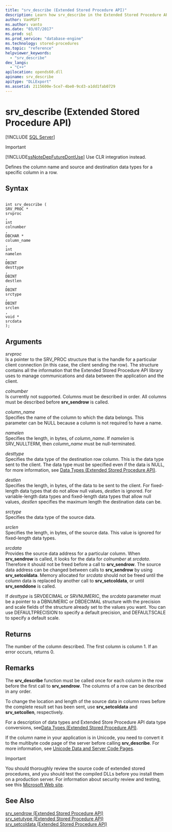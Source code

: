 ```yaml
---
title: "srv_describe (Extended Stored Procedure API)"
description: Learn how srv_describe in the Extended Stored Procedure API defines the column name and source and destination data types for a specific column in a row.
author: VanMSFT
ms.author: vanto
ms.date: "03/07/2017"
ms.prod: sql
ms.prod_service: "database-engine"
ms.technology: stored-procedures
ms.topic: "reference"
helpviewer_keywords:
  - "srv_describe"
dev_langs:
  - "C++"
apilocation: opends60.dll
apiname: srv_describe
apitype: "DLLExport"
ms.assetid: 2115600e-5ce7-4be0-9cd3-a1dd1fab0729
---
```

# srv_describe (Extended Stored Procedure API)
 [!INCLUDE [SQL Server](../../includes/applies-to-version/sqlserver.md)]
    
> [!IMPORTANT]  
>  [!INCLUDE[ssNoteDepFutureDontUse](../../includes/ssnotedepfuturedontuse-md.md)] Use CLR integration instead.  
  
 Defines the column name and source and destination data types for a specific column in a row.  
  
## Syntax  
  
```  
  
int srv_describe (  
SRV_PROC *  
srvproc  
,  
int  
colnumber  
,  
DBCHAR *  
column_name  
,  
int  
namelen  
,  
DBINT  
desttype  
,  
DBINT  
destlen  
,  
DBINT  
srctype  
,  
DBINT  
srclen  
,  
void *  
srcdata  
);  
```  
  
## Arguments  
 *srvproc*  
 Is a pointer to the SRV_PROC structure that is the handle for a particular client connection (in this case, the client sending the row). The structure contains all the information that the Extended Stored Procedure API library uses to manage communications and data between the application and the client.  
  
 *colnumber*  
 Is currently not supported. Columns must be described in order. All columns must be described before **srv_sendrow** is called.  
  
 *column_name*  
 Specifies the name of the column to which the data belongs. This parameter can be NULL because a column is not required to have a name.  
  
 *namelen*  
 Specifies the length, in bytes, of *column_name*. If *namelen* is SRV_NULLTERM, then *column_name* must be null-terminated.  
  
 *desttype*  
 Specifies the data type of the destination row column. This is the data type sent to the client. The data type must be specified even if the data is NULL, for more information, see [Data Types &#40;Extended Stored Procedure API&#41;](../../relational-databases/extended-stored-procedures-reference/data-types-extended-stored-procedure-api.md).  
  
 *destlen*  
 Specifies the length, in bytes, of the data to be sent to the client. For fixed-length data types that do not allow null values, *destlen* is ignored. For variable-length data types and fixed-length data types that allow null values, *destlen* specifies the maximum length the destination data can be.  
  
 *srctype*  
 Specifies the data type of the source data.  
  
 *srclen*  
 Specifies the length, in bytes, of the source data. This value is ignored for fixed-length data types.  
  
 *srcdata*  
 Provides the source data address for a particular column. When **srv_sendrow** is called, it looks for the data for *colnumber* at *srcdata*. Therefore it should not be freed before a call to **srv_sendrow**. The source data address can be changed between calls to **srv_sendrow** by using **srv_setcoldata**. Memory allocated for *srcdata* should not be freed until the column data is replaced by another call to **srv_setcoldata**, or until **srv_senddone** is called.  
  
 If *desttype* is SRVDECIMAL or SRVNUMERIC, the *srcdata* parameter must be a pointer to a DBNUMERIC or DBDECIMAL structure with the precision and scale fields of the structure already set to the values you want. You can use DEFAULTPRECISION to specify a default precision, and DEFAULTSCALE to specify a default scale.  
  
## Returns  
 The number of the column described. The first column is column 1. If an error occurs, returns 0.  
  
## Remarks  
 The **srv_describe** function must be called once for each column in the row before the first call to **srv_sendrow**. The columns of a row can be described in any order.  
  
 To change the location and length of the source data in column rows before the complete result set has been sent, use **srv_setcoldata** and **srv_setcollen**, respectively.  
  
 For a description of data types and Extended Store Procedure API data type conversions, see[Data Types &#40;Extended Stored Procedure API&#41;](../../relational-databases/extended-stored-procedures-reference/data-types-extended-stored-procedure-api.md).  
  
 If the column name in your application is in Unicode, you need to convert it to the multibyte code page of the server before calling **srv_describe**. For more information, see [Unicode Data and Server Code Pages](../../relational-databases/extended-stored-procedures-programming/unicode-data-and-server-code-pages.md).  
  
> [!IMPORTANT]  
>  You should thoroughly review the source code of extended stored procedures, and you should test the compiled DLLs before you install them on a production server. For information about security review and testing, see this [Microsoft Web site](https://msdn.microsoft.com/security/).  
  
## See Also  
 [srv_sendrow &#40;Extended Stored Procedure API&#41;](../../relational-databases/extended-stored-procedures-reference/srv-sendrow-extended-stored-procedure-api.md)   
 [srv_setutype &#40;Extended Stored Procedure API&#41;](../../relational-databases/extended-stored-procedures-reference/srv-setutype-extended-stored-procedure-api.md)   
 [srv_setcoldata &#40;Extended Stored Procedure API&#41;](../../relational-databases/extended-stored-procedures-reference/srv-setcoldata-extended-stored-procedure-api.md)  
  
  
